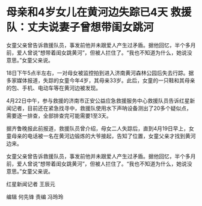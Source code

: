 # 母亲和4岁女儿在黄河边失踪已4天 救援队：丈夫说妻子曾想带闺女跳河

女童父亲曾告诉救援队员，事发前他并未跟爱人产生过矛盾。据他回忆，半个多月前，爱人曾说“想带着闺女跳黄河”，但被人拦住了。“我也不知道为什么，她说没意思。”女童父亲说。

18日下午5点半左右，一对母女被监控拍到进入济南黄河森林公园后失去行踪。据多家媒体报道，失踪的女童今年4岁，其母亲33岁。此后，女童的一只鞋和其母亲的包、手机、电动车等在黄河边被发现。

4月22日中午，参与救援的济南市正安公益应急救援服务中心救援队员告诉红星新闻记者，目前还在紧急找寻中，救援队使用水下声呐设备测出了20多个疑似点，需要逐一排查，全部排查完可能需要1至3天。

据齐鲁晚报此前报道，救援队员曾介绍，母女二人失踪后，直到4月19日早上，女童母亲的电话被一名在黄河边锻炼的大爷接起，告知了位置，女童父亲才找到黄河边来。

女童父亲曾告诉救援队员，事发前他并未跟爱人产生过矛盾。据他回忆，半个多月前，爱人曾说“想带着闺女跳黄河”，但被人拦住了。“我也不知道为什么，她说没意思。”女童父亲说。

红星新闻记者 王辰元

编辑 何先锋 责编 冯玲玲

